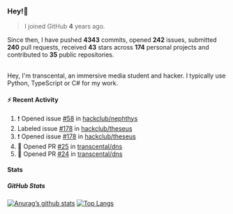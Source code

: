 ### Hey!👋
<!-- [![Banner](banner.png)](https://dillonb07.is-a.dev) -->


> I joined GitHub **4** years ago.

Since then, I have pushed **4343** commits, opened **242** issues, submitted **240** pull requests, received **43** stars across **174** personal projects and contributed to **35** public repositories.

<br>
Hey, I'm transcental, an immersive media student and hacker. I typically use Python, TypeScript or C# for my work.

<br>

#### :zap: Recent Activity

<!--START_SECTION:activity-->
1. ❗ Opened issue [#58](https://github.com/hackclub/nephthys/issues/58) in [hackclub/nephthys](https://github.com/hackclub/nephthys)
2.  Labeled issue [#178](https://github.com/hackclub/theseus/issues/178) in [hackclub/theseus](https://github.com/hackclub/theseus)
3. ❗ Opened issue [#178](https://github.com/hackclub/theseus/issues/178) in [hackclub/theseus](https://github.com/hackclub/theseus)
4. 💪 Opened PR [#25](undefined) in [transcental/dns](https://github.com/transcental/dns)
5. 💪 Opened PR [#24](undefined) in [transcental/dns](https://github.com/transcental/dns)
<!--END_SECTION:activity-->

#### Stats

##### GitHub Stats
[![Anurag’s github stats](https://github-readme-stats.vercel.app/api?username=transcental&show_icons=true&theme=radical)](https://github.com/transcental)
[![Top Langs](https://github-readme-stats.vercel.app/api/top-langs/?username=transcental&layout=compact&theme=radical)](https://github.com/transcental)
